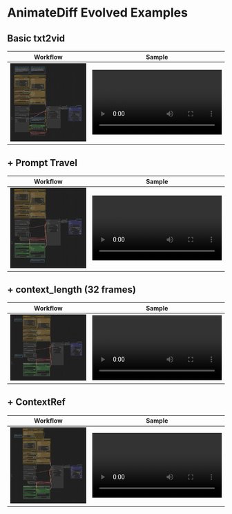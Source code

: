 # AnimateDiff Evolved Examples

## Basic txt2vid

|                          Workflow                          |                   Sample                   |
| :--------------------------------------------------------: | :----------------------------------------: |
| ![Basic txt2vid workflow image](./workflows/ade_basic.png) | ![Basic sample](./samples/basic_00001.mp4) |

## + Prompt Travel

|                              Workflow                              |                           Sample                           |
| :----------------------------------------------------------------: | :--------------------------------------------------------: |
| ![Prompt Travel workflow image](./workflows/ade_prompt_travel.png) | ![Prompt travel sample](./samples/prompt_travel_00001.mp4) |

## + context_length (32 frames)

|                        Workflow                        |                    Sample                    |
| :----------------------------------------------------: | :------------------------------------------: |
| ![32 Frame workflow image](./workflows/ade_longer.png) | ![Longer sample](./samples/longer_00001.mp4) |

## + ContextRef

|                           Workflow                           |                        Sample                        |
| :----------------------------------------------------------: | :--------------------------------------------------: |
| ![ContextRef workflow image](./workflows/ade_contextref.png) | ![ContextRef sample](./samples/contextref_00001.mp4) |
